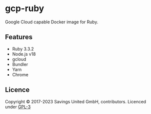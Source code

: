 # gcp-ruby
Google Cloud capable Docker image for Ruby.

## Features

- Ruby 3.3.2
- Node.js v18
- gcloud
- Bundler
- Yarn
- Chrome

## Licence

Copyright © 2017-2023 Savings United GmbH, contributors. Licenced under [GPL-3](https://github.com/pcvg/gcp-ruby/blob/master/LICENSE)
